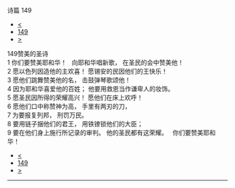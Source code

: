﻿





 诗篇 149




* [<](bible/PSA148.md)
* [149](bible/PSA.md)
* [>](bible/PSA150.md)



 
149赞美的圣诗  
1 你们要赞美耶和华！    向耶和华唱新歌， 在圣民的会中赞美他！  
2 愿以色列因造他的主欢喜！ 愿锡安的民因他们的王快乐！  
3 愿他们跳舞赞美他的名， 击鼓弹琴歌颂他！  
4 因为耶和华喜爱他的百姓； 他要用救恩当作谦卑人的妆饰。  
5 愿圣民因所得的荣耀高兴！ 愿他们在床上欢呼！  
6 愿他们口中称赞神为高， 手里有两刃的刀，  
7 为要报复列邦， 刑罚万民。  
8 要用链子捆他们的君王， 用铁镣锁他们的大臣；  
9 要在他们身上施行所记录的审判。 他的圣民都有这荣耀。    你们要赞美耶和华！ 
* [<](bible/PSA148.md)
* [149](bible/PSA.md)
* [>](bible/PSA150.md)





---









